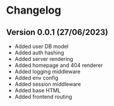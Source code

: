 # Changelog

## Version 0.0.1 (27/06/2023)

- Added user DB model
- Added auth hashing
- Added server rendering
- Added homepage and 404 renderer
- Added logging middleware
- Added env config
- Added session middleware
- Added base HTML
- Added frontend routing
